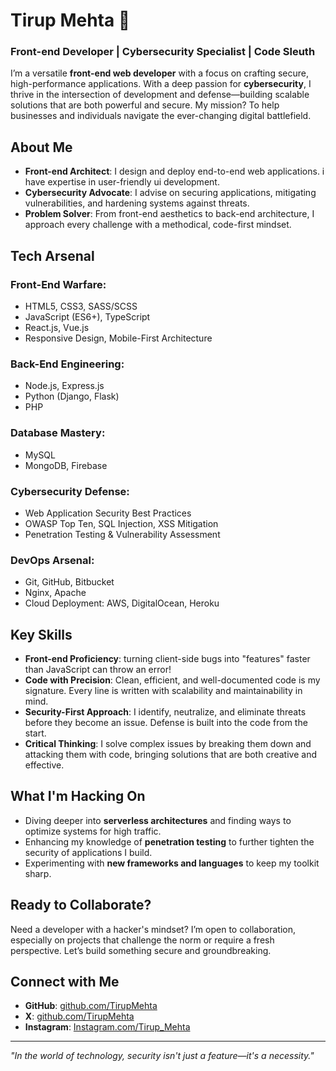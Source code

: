 # Tirup Mehta 👾

### Front-end Developer | Cybersecurity Specialist | Code Sleuth

I’m a versatile **front-end web developer** with a focus on crafting secure, high-performance applications. With a deep passion for **cybersecurity**, I thrive in the intersection of development and defense—building scalable solutions that are both powerful and secure. My mission? To help businesses and individuals navigate the ever-changing digital battlefield.

## About Me

- **Front-end Architect**: I design and deploy end-to-end web applications. i have expertise in user-friendly ui development.
- **Cybersecurity Advocate**: I advise on securing applications, mitigating vulnerabilities, and hardening systems against threats.
- **Problem Solver**: From front-end aesthetics to back-end architecture, I approach every challenge with a methodical, code-first mindset.

## Tech Arsenal

### Front-End Warfare:
- HTML5, CSS3, SASS/SCSS
- JavaScript (ES6+), TypeScript
- React.js, Vue.js
- Responsive Design, Mobile-First Architecture

### Back-End Engineering:
- Node.js, Express.js
- Python (Django, Flask)
- PHP

### Database Mastery:
- MySQL
- MongoDB, Firebase

### Cybersecurity Defense:
- Web Application Security Best Practices
- OWASP Top Ten, SQL Injection, XSS Mitigation
- Penetration Testing & Vulnerability Assessment

### DevOps Arsenal:
- Git, GitHub, Bitbucket
- Nginx, Apache
- Cloud Deployment: AWS, DigitalOcean, Heroku

## Key Skills

- **Front-end Proficiency**: turning client-side bugs into "features" faster than JavaScript can throw an error!
- **Code with Precision**: Clean, efficient, and well-documented code is my signature. Every line is written with scalability and maintainability in mind.
- **Security-First Approach**: I identify, neutralize, and eliminate threats before they become an issue. Defense is built into the code from the start.
- **Critical Thinking**: I solve complex issues by breaking them down and attacking them with code, bringing solutions that are both creative and effective.

## What I'm Hacking On

- Diving deeper into **serverless architectures** and finding ways to optimize systems for high traffic.
- Enhancing my knowledge of **penetration testing** to further tighten the security of applications I build.
- Experimenting with **new frameworks and languages** to keep my toolkit sharp.

## Ready to Collaborate?

Need a developer with a hacker's mindset? I’m open to collaboration, especially on projects that challenge the norm or require a fresh perspective. Let’s build something secure and groundbreaking.

## Connect with Me

- **GitHub**: [github.com/TirupMehta](https://github.com/TirupMehta)
- **X**: [github.com/TirupMehta](https://x.com/TirupMehta)
- **Instagram**: [Instagram.com/Tirup_Mehta](https://instagram.com/Tirup_Mehta)

---

_"In the world of technology, security isn't just a feature—it's a necessity."_

